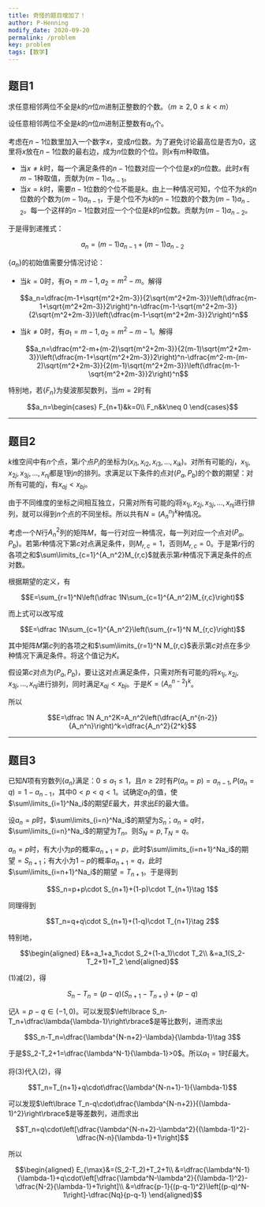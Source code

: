 ```yaml
---
title: 奇怪的题目增加了！
author: P-Henning
modify_date: 2020-09-20
permalink: /problem
key: problem
tags: [数学]
---
```


## 题目1

求任意相邻两位不全是$k$的$n$位$m$进制正整数的个数。（$m\geqslant 2,0\leqslant k<m$）

设任意相邻两位不全是$k$的$n$位$m$进制正整数有$a_n$个。

考虑在$n-1$位数里加入一个数字$x$，变成$n$位数。为了避免讨论最高位是否为$0$，这里将$x$放在$n-1$位数的最右边，成为$n$位数的个位。则$x$有$m$种取值。

<!--more-->

- 当$x\neq k$时，每一个满足条件的$n-1$位数对应一个个位是$x$的$n$位数。此时$x$有$m-1$种取值，贡献为$(m-1)a_{n-1}$。
- 当$x=k$时，需要$n-1$位数的个位不能是$k$。由上一种情况可知，个位不为$k$的$n$位数的个数为$(m-1)a_{n-1}$，于是个位不为$k$的$n-1$位数的个数为$(m-1)a_{n-2}$。每一个这样的$n-1$位数对应一个个位是$k$的$n$位数。贡献为$(m-1)a_{n-2}$。

于是得到递推式：

$$a_n=(m-1)a_{n-1}+(m-1)a_{n-2}$$

$\lbrace a_n\rbrace$的初始值需要分情况讨论：

- 当$k=0$时，有$a_1=m-1,a_2=m^2-m$。解得

  $$a_n=\dfrac{m-1+\sqrt{m^2+2m-3}}{2\sqrt{m^2+2m-3}}\left(\dfrac{m-1+\sqrt{m^2+2m-3}}2\right)^n-\dfrac{m-1-\sqrt{m^2+2m-3}}{2\sqrt{m^2+2m-3}}\left(\dfrac{m-1-\sqrt{m^2+2m-3}}2\right)^n$$
- 当$k\neq 0$时，有$a_1=m-1,a_2=m^2-m-1$。解得

  $$a_n=\dfrac{m^2-m+(m-2)\sqrt{m^2+2m-3}}{2(m-1)\sqrt{m^2+2m-3}}\left(\dfrac{m-1+\sqrt{m^2+2m-3}}2\right)^n-\dfrac{m^2-m-(m-2)\sqrt{m^2+2m-3}}{2(m-1)\sqrt{m^2+2m-3}}\left(\dfrac{m-1-\sqrt{m^2+2m-3}}2\right)^n$$

特别地，若$\lbrace F_n\rbrace$为斐波那契数列，当$m=2$时有

$$a_n=\begin{cases}
F_{n+1}&k=0\\
F_n&k\neq 0
\end{cases}$$

---

## 题目2

$k$维空间中有$n$个点，第$i$个点$P_i$的坐标为$(x_{i1},x_{i2},x_{i3},\dots,x_{ik})$。对所有可能的$j$，$x_{1j},x_{2j},x_{3j},\dots,x_{nj}$都是$1$到$n$的排列。求满足以下条件的点对$(P_a,P_b)$的个数的期望：对所有可能的$j$，有$x_{aj}<x_{bj}$。

由于不同维度的坐标之间相互独立，只需对所有可能的$j$将$x_{1j},x_{2j},x_{3j},\dots,x_{nj}$进行排列，就可以得到$n$个点的不同坐标。所以共有$N=(A_n^n)^k$种情况。

考虑一个$N$行$A_n^2$列的矩阵$M$，每一行对应一种情况，每一列对应一个点对$(P_a,P_b)$。若第$r$种情况下第$c$对点满足条件，则$M_{r,c}=1$，否则$M_{r,c}=0$。于是第$r$行的各项之和$\sum\limits_{c=1}^{A_n^2}M_{r,c}$就表示第$r$种情况下满足条件的点对数。

根据期望的定义，有

$$E=\sum_{r=1}^N\left(\dfrac 1N\sum_{c=1}^{A_n^2}M_{r,c}\right)$$

而上式可以改写成

$$E=\dfrac 1N\sum_{c=1}^{A_n^2}\left(\sum_{r=1}^N M_{r,c}\right)$$

其中矩阵$M$第$c$列的各项之和$\sum\limits_{r=1}^N M_{r,c}$表示第$c$对点在多少种情况下满足条件。将这个值记为$K$。

假设第$c$对点为$(P_a,P_b)$，要让这对点满足条件，只需对所有可能的$j$将$x_{1j},x_{2j},x_{3j},\dots,x_{nj}$进行排列，同时满足$x_{aj}<x_{bj}$。于是$K=(A_n^{n-2})^k$。

所以

$$E=\dfrac 1N A_n^2K=A_n^2\left(\dfrac{A_n^{n-2}}{A_n^n}\right)^k=\dfrac{A_n^2}{2^k}$$

---

## 题目3

已知$N$项有穷数列$\lbrace a_n\rbrace$满足：$0\leqslant a_1\leqslant 1$，且$n\geqslant 2$时有$P(a_n=p)=a_{n-1},P(a_n=q)=1-a_{n-1}$，其中$0<p<q<1$。试确定$a_1$的值，使$\sum\limits_{i=1}^Na_i$的期望$E$最大，并求出$E$的最大值。

设$a_n=p$时，$\sum\limits_{i=n}^Na_i$的期望为$S_n$；$a_n=q$时，$\sum\limits_{i=n}^Na_i$的期望为$T_n$。则$S_N=p,T_N=q$。

$a_n=p$时，有大小为$p$的概率$a_{n+1}=p$，此时$\sum\limits_{i=n+1}^Na_i$的期望$=S_{n+1}$；有大小为$1-p$的概率$a_{n+1}=q$，此时$\sum\limits_{i=n+1}^Na_i$的期望$=T_{n+1}$。于是得到

$$S_n=p+p\cdot S_{n+1}+(1-p)\cdot T_{n+1}\tag 1$$

同理得到

$$T_n=q+q\cdot S_{n+1}+(1-q)\cdot T_{n+1}\tag 2$$

特别地，

$$\begin{aligned}
E&=a_1+a_1\cdot S_2+(1-a_1)\cdot T_2\\
&=a_1(S_2-T_2+1)+T_2
\end{aligned}$$

$(1)$减$(2)$，得

$$S_n-T_n=(p-q)(S_{n+1}-T_{n+1})+(p-q)$$

记$\lambda=p-q\in(-1,0)$。可以发现$\left\lbrace S_n-T_n+\dfrac\lambda{\lambda-1}\right\rbrace$是等比数列，进而求出

$$S_n-T_n=\dfrac{\lambda^{N-n+2}-\lambda}{\lambda-1}\tag 3$$

于是$S_2-T_2+1=\dfrac{\lambda^N-1}{\lambda-1}>0$。所以$a_1=1$时$E$最大。

将$(3)$代入$(2)$，得

$$T_n=T_{n+1}+q\cdot\dfrac{\lambda^{N-n+1}-1}{\lambda-1}$$

可以发现$\left\lbrace T_n-q\cdot\dfrac{\lambda^{N-n+2}}{(\lambda-1)^2}\right\rbrace$是等差数列，进而求出

$$T_n=q\cdot\left[\dfrac{\lambda^{N-n+2}-\lambda^2}{(\lambda-1)^2}-\dfrac{N-n}{\lambda-1}+1\right]$$

所以

$$\begin{aligned}
E_{\max}&=(S_2-T_2)+T_2+1\\
&=\dfrac{\lambda^N-1}{\lambda-1}+q\cdot\left[\dfrac{\lambda^N-\lambda^2}{(\lambda-1)^2}-\dfrac{N-2}{\lambda-1}+1\right]\\
&=\dfrac{p-1}{(p-q-1)^2}\left[(p-q)^N-1\right]-\dfrac{Nq}{p-q-1}
\end{aligned}$$
